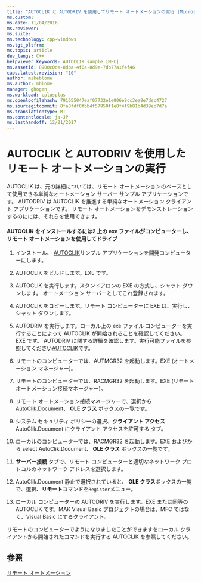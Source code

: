 ```yaml
---
title: "AUTOCLIK と AUTODRIV を使用してリモート オートメーションの実行 |Microsoft ドキュメント"
ms.custom: 
ms.date: 11/04/2016
ms.reviewer: 
ms.suite: 
ms.technology: cpp-windows
ms.tgt_pltfrm: 
ms.topic: article
dev_langs: C++
helpviewer_keywords: AUTOCLIK sample [MFC]
ms.assetid: 8900c0de-8dba-4f0a-8d9e-7db77a1f4f46
caps.latest.revision: "10"
author: mikeblome
ms.author: mblome
manager: ghogen
ms.workload: cplusplus
ms.openlocfilehash: 791655047eaf07732e1e006e8cc3ea8e7dec4727
ms.sourcegitcommit: 8fa8fdf0fbb4f57950f1e8f4f9b81b4d39ec7d7a
ms.translationtype: MT
ms.contentlocale: ja-JP
ms.lasthandoff: 12/21/2017
---
```

# <a name="running-remote-automation-using-autoclik-and-autodriv"></a>AUTOCLIK と AUTODRIV を使用したリモート オートメーションの実行
AUTOCLIK は、元の詳細については、リモート オートメーションのベースとして使用できる単純なオートメーション サーバー サンプル アプリケーションです。 AUTODRIV は AUTOCLIK を推進する単純なオートメーション クライアント アプリケーションです。 リモート オートメーションをデモンストレーションするのにには、それらを使用できます。  
  
#### <a name="to-install-autoclikexe-on-two-machines-and-drive-it-using-remote-automation"></a>AUTOCLIK をインストールするには2 上の exe ファイルがコンピューターし、リモート オートメーションを使用してドライブ  
  
1.  インストール、 [AUTOCLIK](../visual-cpp-samples.md)サンプル アプリケーションを開発コンピューターにします。  
  
2.  AUTOCLIK をビルドします。EXE です。  
  
3.  AUTOCLIK を実行します。スタンドアロンの EXE の方式し、シャット ダウンします。 オートメーション サーバーとしてこれ登録されます。  
  
4.  AUTOCLIK をコピーします。リモート コンピューターに EXE は、実行し、シャット ダウンします。  
  
5.  AUTODRIV を実行します。ローカル上の exe ファイル コンピューターを実行することによって AUTOCLIK が開始されることを確認してください。EXE です。 AUTODRIV に関する詳細を確認します。実行可能ファイルを参照してください[AUTOCLIK](../visual-cpp-samples.md)です。  
  
6.  リモートのコンピューターでは、AUTMGR32 を起動します。EXE (オートメーション マネージャー)。  
  
7.  リモートのコンピューターでは、RACMGR32 を起動します。EXE (リモート オートメーション接続マネージャー)。  
  
8.  リモート オートメーション接続マネージャーで、選択から AutoClik.Document、 **OLE クラス** ボックスの一覧です。  
  
9. システム セキュリティ ポリシーの選択、**クライアント アクセス**AutoClik.Document にクライアント アクセスを許可する タブ。  
  
10. ローカルのコンピューターでは、RACMGR32 を起動します。EXE およびから select AutoClik.Document、 **OLE クラス** ボックスの一覧です。  
  
11. **サーバー接続** タブで、リモート コンピューターと適切なネットワーク プロトコルのネットワーク アドレスを選択します。  
  
12. AutoClik.Document 静止で選択されていると、 **OLE クラス**ボックスの一覧で、選択、**リモート**コマンドを`Register`メニュー。  
  
13. ローカル コンピューターの AUTODRIV を実行します。EXE または同等の AUTOCLIK です。MAK Visual Basic プロジェクトの場合は、MFC ではなく、Visual Basic にするクライアント。  
  
 リモートのコンピューターでようになりましたことができますをローカル クライアントから開始されたコマンドを実行する AUTOCLIK を参照してください。  
  
## <a name="see-also"></a>参照  
 [リモート オートメーション](../mfc/remote-automation.md)


